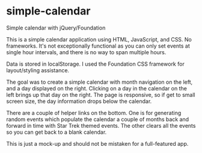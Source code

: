 # simple-calendar
Simple calendar with jQuery/Foundation

This is a simple calendar application using HTML, JavaScript, and CSS. No frameworks. It's not exceptionally functional as you can only set events at single hour intervals, and there is no way to span multiple hours.

Data is stored in localStorage. I used the Foundation CSS framework for layout/styling assistance.

The goal was to create a simple calendar with month navigation on the left, and a day displayed on the right. Clicking on a day in the calendar on the left brings up that day on the right. The page is responsive, so if get to small screen size, the day information drops below the calendar.

There are a couple of helper links on the bottom. One is for generating random events which populate the calendar a couple of months back and forward in time with Star Trek themed events. The other clears all the events so you can get back to a blank calendar.

This is just a mock-up and should not be mistaken for a full-featured app.